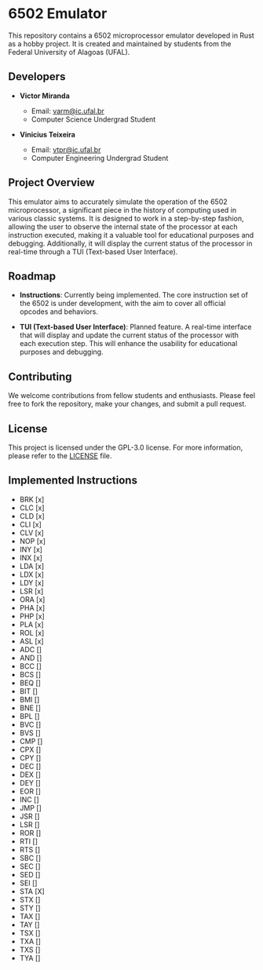 # 6502 Emulator

This repository contains a 6502 microprocessor emulator developed in Rust as a hobby project. It is created and maintained by students from the Federal University of Alagoas (UFAL).

## Developers

- **Victor Miranda**
  - Email: [varm@ic.ufal.br](mailto:varm@ic.ufal.br)
  - Computer Science Undergrad Student

- **Vinicius Teixeira**
  - Email: [vtpr@ic.ufal.br](mailto:vtpr@ic.ufal.br)
  - Computer Engineering Undergrad Student

## Project Overview

This emulator aims to accurately simulate the operation of the 6502 microprocessor, a significant piece in the history of computing used in various classic systems. It is designed to work in a step-by-step fashion, allowing the user to observe the internal state of the processor at each instruction executed, making it a valuable tool for educational purposes and debugging. Additionally, it will display the current status of the processor in real-time through a TUI (Text-based User Interface).

## Roadmap

- **Instructions**: Currently being implemented. The core instruction set of the 6502 is under development, with the aim to cover all official opcodes and behaviors.

- **TUI (Text-based User Interface)**: Planned feature. A real-time interface that will display and update the current status of the processor with each execution step. This will enhance the usability for educational purposes and debugging.

## Contributing

We welcome contributions from fellow students and enthusiasts. Please feel free to fork the repository, make your changes, and submit a pull request.

## License

This project is licensed under the GPL-3.0 license. For more information, please refer to the [LICENSE](LICENSE) file.

## Implemented Instructions
- BRK [x]
- CLC [x]
- CLD [x]
- CLI [x]
- CLV [x]
- NOP [x]
- INY [x]
- INX [x]
- LDA [x]
- LDX [x]
- LDY [x]
- LSR [x]
- ORA [x]
- PHA [x]
- PHP [x]
- PLA [x]
- ROL [x]
- ASL [x]
- ADC []
- AND []
- BCC []
- BCS []
- BEQ []
- BIT []
- BMI []
- BNE []
- BPL []
- BVC []
- BVS []
- CMP []
- CPX []
- CPY []
- DEC []
- DEX []
- DEY []
- EOR []
- INC []
- JMP []
- JSR []
- LSR []
- ROR []
- RTI []
- RTS []
- SBC []
- SEC []
- SED []
- SEI []
- STA [X]
- STX []
- STY []
- TAX []
- TAY []
- TSX []
- TXA []
- TXS []
- TYA []